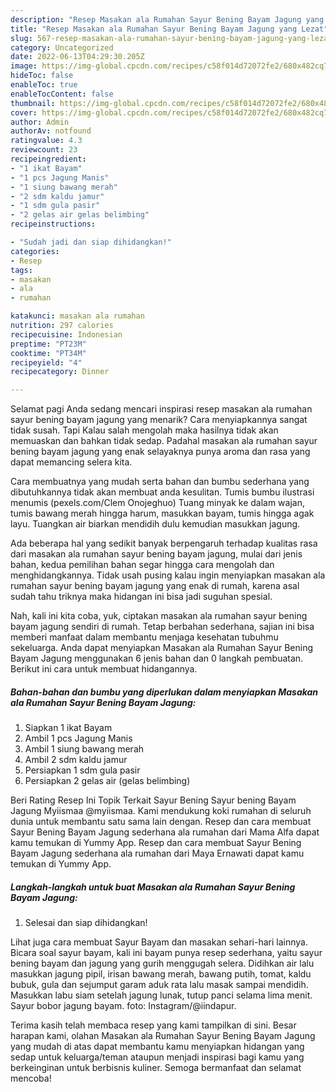 ```yaml
---
description: "Resep Masakan ala Rumahan Sayur Bening Bayam Jagung yang Lezat"
title: "Resep Masakan ala Rumahan Sayur Bening Bayam Jagung yang Lezat"
slug: 567-resep-masakan-ala-rumahan-sayur-bening-bayam-jagung-yang-lezat
category: Uncategorized
date: 2022-06-13T04:29:30.205Z
image: https://img-global.cpcdn.com/recipes/c58f014d72072fe2/680x482cq70/masakan-ala-rumahan-sayur-bening-bayam-jagung-foto-resep-utama.jpg
hideToc: false
enableToc: true
enableTocContent: false
thumbnail: https://img-global.cpcdn.com/recipes/c58f014d72072fe2/680x482cq70/masakan-ala-rumahan-sayur-bening-bayam-jagung-foto-resep-utama.jpg
cover: https://img-global.cpcdn.com/recipes/c58f014d72072fe2/680x482cq70/masakan-ala-rumahan-sayur-bening-bayam-jagung-foto-resep-utama.jpg
author: Admin
authorAv: notfound
ratingvalue: 4.3
reviewcount: 23
recipeingredient:
- "1 ikat Bayam"
- "1 pcs Jagung Manis"
- "1 siung bawang merah"
- "2 sdm kaldu jamur"
- "1 sdm gula pasir"
- "2 gelas air gelas belimbing"
recipeinstructions:

- "Sudah jadi dan siap dihidangkan!"
categories:
- Resep
tags:
- masakan
- ala
- rumahan

katakunci: masakan ala rumahan 
nutrition: 297 calories
recipecuisine: Indonesian
preptime: "PT23M"
cooktime: "PT34M"
recipeyield: "4"
recipecategory: Dinner

---
```



Selamat pagi Anda sedang mencari inspirasi resep masakan ala rumahan sayur bening bayam jagung yang menarik? Cara menyiapkannya sangat tidak susah. Tapi Kalau salah mengolah maka hasilnya tidak akan memuaskan dan bahkan tidak sedap. Padahal masakan ala rumahan sayur bening bayam jagung yang enak selayaknya punya aroma dan rasa yang dapat memancing selera kita.


Cara membuatnya yang mudah serta bahan dan bumbu sederhana yang dibutuhkannya tidak akan membuat anda kesulitan. Tumis bumbu ilustrasi menumis (pexels.com/Clem Onojeghuo) Tuang minyak ke dalam wajan, tumis bawang merah hingga harum, masukkan bayam, tumis hingga agak layu. Tuangkan air biarkan mendidih dulu kemudian masukkan jagung.

Ada beberapa hal yang sedikit banyak berpengaruh terhadap kualitas rasa dari masakan ala rumahan sayur bening bayam jagung, mulai dari jenis bahan, kedua pemilihan bahan segar hingga cara mengolah dan menghidangkannya. Tidak usah pusing kalau ingin menyiapkan masakan ala rumahan sayur bening bayam jagung yang enak di rumah, karena asal sudah tahu triknya maka hidangan ini bisa jadi suguhan spesial.


Nah, kali ini kita coba, yuk, ciptakan masakan ala rumahan sayur bening bayam jagung sendiri di rumah. Tetap berbahan sederhana, sajian ini bisa memberi manfaat dalam membantu menjaga kesehatan tubuhmu sekeluarga. Anda dapat menyiapkan Masakan ala Rumahan Sayur Bening Bayam Jagung menggunakan 6 jenis bahan dan 0 langkah pembuatan. Berikut ini cara untuk membuat hidangannya.

<!--inarticleads1-->

##### Bahan-bahan dan bumbu yang diperlukan dalam menyiapkan Masakan ala Rumahan Sayur Bening Bayam Jagung:

1. Siapkan 1 ikat Bayam
1. Ambil 1 pcs Jagung Manis
1. Ambil 1 siung bawang merah
1. Ambil 2 sdm kaldu jamur
1. Persiapkan 1 sdm gula pasir
1. Persiapkan 2 gelas air (gelas belimbing)


Beri Rating Resep Ini Topik Terkait Sayur Bening Sayur bening Bayam Jagung Myiismaa @myiismaa. Kami mendukung koki rumahan di seluruh dunia untuk membantu satu sama lain dengan. Resep dan cara membuat Sayur Bening Bayam Jagung sederhana ala rumahan dari Mama Alfa dapat kamu temukan di Yummy App. Resep dan cara membuat Sayur Bening Bayam Jagung sederhana ala rumahan dari Maya Ernawati dapat kamu temukan di Yummy App. 

<!--inarticleads2-->

##### Langkah-langkah untuk buat Masakan ala Rumahan Sayur Bening Bayam Jagung:


1. Selesai dan siap dihidangkan!

Lihat juga cara membuat Sayur Bayam dan masakan sehari-hari lainnya. Bicara soal sayur bayam, kali ini bayam punya resep sederhana, yaitu sayur bening bayam dan jagung yang gurih menggugah selera. Didihkan air lalu masukkan jagung pipil, irisan bawang merah, bawang putih, tomat, kaldu bubuk, gula dan sejumput garam aduk rata lalu masak sampai mendidih. Masukkan labu siam setelah jagung lunak, tutup panci selama lima menit. Sayur bobor jagung bayam. foto: Instagram/@iindapur. 

Terima kasih telah membaca resep yang kami tampilkan di sini. Besar harapan kami, olahan Masakan ala Rumahan Sayur Bening Bayam Jagung yang mudah di atas dapat membantu kamu menyiapkan hidangan yang sedap untuk keluarga/teman ataupun menjadi inspirasi bagi kamu yang berkeinginan untuk berbisnis kuliner. Semoga bermanfaat dan selamat mencoba!
